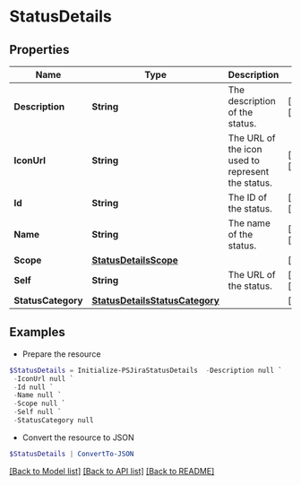 # StatusDetails
## Properties

Name | Type | Description | Notes
------------ | ------------- | ------------- | -------------
**Description** | **String** | The description of the status. | [optional] [readonly] 
**IconUrl** | **String** | The URL of the icon used to represent the status. | [optional] [readonly] 
**Id** | **String** | The ID of the status. | [optional] [readonly] 
**Name** | **String** | The name of the status. | [optional] [readonly] 
**Scope** | [**StatusDetailsScope**](StatusDetailsScope.md) |  | [optional] 
**Self** | **String** | The URL of the status. | [optional] [readonly] 
**StatusCategory** | [**StatusDetailsStatusCategory**](StatusDetailsStatusCategory.md) |  | [optional] 

## Examples

- Prepare the resource
```powershell
$StatusDetails = Initialize-PSJiraStatusDetails  -Description null `
 -IconUrl null `
 -Id null `
 -Name null `
 -Scope null `
 -Self null `
 -StatusCategory null
```

- Convert the resource to JSON
```powershell
$StatusDetails | ConvertTo-JSON
```

[[Back to Model list]](../README.md#documentation-for-models) [[Back to API list]](../README.md#documentation-for-api-endpoints) [[Back to README]](../README.md)

